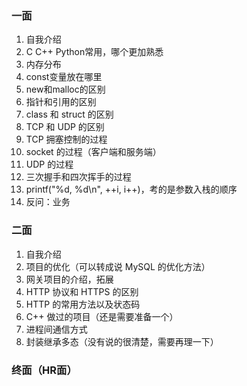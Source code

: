 ### 一面

1. 自我介绍
2. C C++ Python常用，哪个更加熟悉
3. 内存分布
4. const变量放在哪里
5. new和malloc的区别
6. 指针和引用的区别
7. class 和 struct 的区别
8. TCP 和 UDP 的区别
9. TCP 拥塞控制的过程
10. socket 的过程（客户端和服务端）
11. UDP 的过程
12. 三次握手和四次挥手的过程
13. printf("%d, %d\n", ++i, i++)，考的是参数入栈的顺序
14. 反问：业务

### 二面

1. 自我介绍
2. 项目的优化（可以转成说 MySQL 的优化方法）
3. 网关项目的介绍，拓展
4. HTTP 协议和 HTTPS 的区别
5. HTTP 的常用方法以及状态码
6. C++ 做过的项目（还是需要准备一个）
7. 进程间通信方式
8. 封装继承多态（没有说的很清楚，需要再理一下）

### 终面（HR面）

